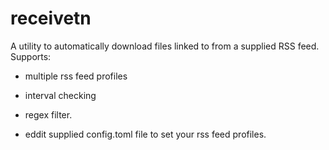 # receivetn
A utility to automatically download files linked to from a supplied RSS feed.
Supports:
- multiple rss feed profiles
- interval checking
- regex filter.

- eddit supplied config.toml file to set your rss feed profiles.
